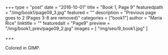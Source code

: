 +++
type = "post"
date = "2016-10-01"
title = "Book 1, Page 9"
featuredpath = "/img/book1/page09_3.jpg"
featured = ""
description = "Previous page goes to 2 (Pages 3-8 are removed)"
categories = ["book1"]
author = "Maria Rice"
linktitle = ""
featuredalt = "Page9"
preview = "/img/book1_prev/page09_2.jpg"
images = [ "img/seo/9_book1.jpg" ]

+++

Colored in GIMP.
